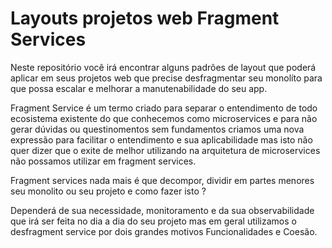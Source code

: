 # Layouts projetos web Fragment Services

Neste repositório você irá encontrar alguns padrões de layout que poderá aplicar em seus projetos web que precise desfragmentar seu monolíto para que possa escalar e melhorar a manutenabilidade do seu app.

Fragment Service é um termo criado para separar o entendimento de todo ecosistema existente do que conhecemos como microservices e para não gerar dúvidas ou questinomentos sem fundamentos criamos uma nova expressão para facilitar o entendimento e sua aplicabilidade mas isto não quer dizer que o exite de melhor utilizando na arquitetura de microservices não possamos utilizar em fragment services.


Fragment services nada mais é que decompor, dividir em partes menores seu monolito ou seu projeto e como fazer isto ? 

Dependerá de sua necessidade, monitoramento e da sua observabilidade que irá ser feita no dia a dia do seu projeto mas em geral utilizamos o desfragment service por dois grandes motivos Funcionalidades e Coesão.




